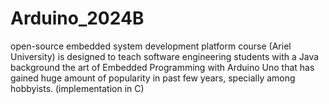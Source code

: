 # Arduino_2024B


open-source embedded system development platform course (Ariel University) is designed to teach software engineering students with a Java background the art of Embedded Programming with Arduino Uno that has gained huge amount of popularity in past few years, specially among hobbyists. (implementation in C)
